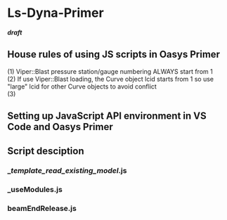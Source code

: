 # Ls-Dyna-Primer

***draft***

## House rules of using JS scripts in Oasys Primer

(1) Viper::Blast pressure station/gauge numbering ALWAYS start from 1  
(2) If use Viper::Blast loading, the Curve object lcid starts from 1 so use "large" lcid  for other Curve objects to avoid conflict  
(3) 


## Setting up JavaScript API environment in VS Code and Oasys Primer 


## Script desciption



### __template_read_existing_model_.js



### _useModules.js



### beamEndRelease.js


